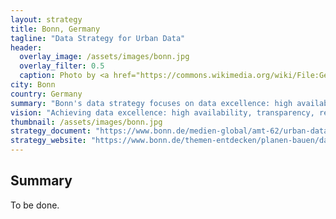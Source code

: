 ```yaml
---
layout: strategy
title: Bonn, Germany
tagline: "Data Strategy for Urban Data"
header:
  overlay_image: /assets/images/bonn.jpg
  overlay_filter: 0.5
  caption: Photo by <a href="https://commons.wikimedia.org/wiki/File:General_view_over_bonn_(cropped).jpg" target="_blank">Matthias Zepper</a>, <a href="https://creativecommons.org/licenses/by-sa/3.0" target="_blank">CC BY-SA 3.0</a>, via Wikimedia Commons
city: Bonn
country: Germany
summary: "Bonn's data strategy focuses on data excellence: high availability, transparency, recency, privacy and security of urban data." 
vision: "Achieving data excellence: high availability, transparency, recency, privacy and security of urban data."
thumbnail: /assets/images/bonn.jpg
strategy_document: "https://www.bonn.de/medien-global/amt-62/urban-data-management/2024-04-25_Datenstrategie-udr_Version1.0.pdf"
strategy_website: "https://www.bonn.de/themen-entdecken/planen-bauen/datenstrategie-urbaner-daten.php"
---
```


## Summary

To be done.

